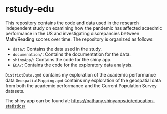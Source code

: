 # rstudy-edu

This repository contains the code and data used in the research independent study 
on examining how the pandemic has affected acaedmic performance in the US 
and investigating discrepancies between Math/Reading scores over time.
The repository is organized as follows:

- `data/`: Contains the data used in the study.
- `documenation/`: Contains the documentation for the data.
- `shinyApp/`: Contains the code for the shiny app.
- `EDA/`: Contains the code for the exploratory data analysis.

`DistrictData.qmd` contains my exploration of the academic performance data
`GeospatialMapping.qmd` contains my exploration of the geospatial data from both
the academic performance and the Current Population Survey datasets.

The shiny app can be found at: https://nathany.shinyapps.io/education-statistics/